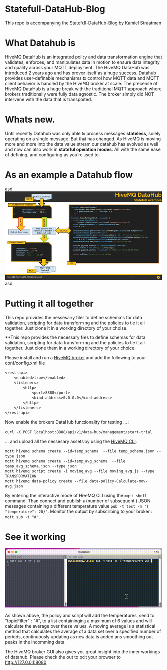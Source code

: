 

# Statefull-DataHub-Blog

This repo is accompanying the Statefull-DataHub-Blog by Kamiel Straatman

# What Datahub is

HiveMQ DataHub  is an integrated policy and data transformation engine that validates, enforces, and manipulates data in motion to ensure data integrity and quality across your MQTT deployment. The HiveMQ DataHub was introduced 2 years ago and has proven itself as a huge success. Datahub provides user-definable mechanisms to control how MQTT data and MQTT client behavior is handled by the HiveMQ broker at scale. The precense of HiveMQ DataHub  is a huge break with the traditional MQTT approach where brokers traditionally were fully data agnostic. The broker simply did NOT intervene with the data that is transported.

# Whats new.

Until recently Datahub was only able to process messages **stateless**, solely operating on a single message. But that has changed. As HiveMQ is moving more and more into the data value stream our datahub has evolved as well and now can also work in **stateful operation modes**. All with the same ease of defining, and configuring as you’re used to.

# As an example a Datahub flow

asd
![](assets/20250502_132420_DataHubmv-avg-v1.jpg)
asd

# Putting it all together

This repo provides the nessesairy files to define schema's for data validation, scripting for data transforming and the policies to tie it all together. Just clone it in a working directory of your choise.

**This repo provides the necessary files to define schemas for data validation, scripting for data transforming and the policies to tie it all together. Just clone them in a working directory of your choice.

Please install and run a [HiveMQ broker](https://hwww.hivemq.com/download/) and add the following to your conf/config.xml file

```
<rest-api>
    <enabled>true</enabled>
    <listeners>
        <http>
            <port>8888</port>
            <bind-address>0.0.0.0</bind-address>
        </http>
    </listeners>
</rest-api>
```

Now enable the brokers DataHub functionality for testing ... :

`curl -X POST localhost:8888/api/v1/data-hub/management/start-trial`

... and upload all the nessesary assets by using the [HiveMQ CLI](https://github.com/hivemq/mqtt-cli).

```
mqtt hivemq schema create --id=temp_schema  --file temp_schema.json --type json
mqtt hivemq schema create --id=temp_avg_schema  --file temp_avg_schema.json --type json
mqtt hivemq script create -i moving_avg --file moving_avg.js --type TRANSFORMATION
mqtt hivemq data-policy create --file data-policy-Calculate-mov-avg.json
```

By entering the interactive mode of HiveMQ CLI using the `mqtt shell` command. Than connect and publish a (number of subsequent ) JSON messages containing a different temperature value `pub -t test -m '{ "temperature": 20}'`. Monitor the output by subscribing to your broker : `mqtt sub -t "#"`.

# See it working

![](assets/20250502_110115_Mov-avg-v2.gif)

As shown above, the policy and script will add the temperatures, send to "topicFilter" : "#", to a list containinging a maximum of 6 values and will calculate the average over these values. A moving average is a statistical method that calculates the average of a data set over a specified number of periods, continuously updating as new data is added ans smoothing out peaks in the incomming data.

The HiveMQ broker GUI also gives you great insight into the inner workings of datahub. Please check the out to poit your browser to http://127.0.0.1:8080
